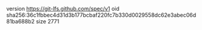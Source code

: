version https://git-lfs.github.com/spec/v1
oid sha256:36c1fbbec4d31d3b177bcbaf220fc7b330d0029558dc62e3abec06d81ba688b2
size 2771
